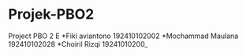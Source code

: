 # Projek-PBO2
Project PBO 2 E 
*Fiki aviantono 192410102002
*Mochammad Maulana 192410102028
*Choiril Rizqi 19241010200_
